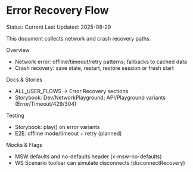 # Error Recovery Flow

Status: Current
Last Updated: 2025-08-29

This document collects network and crash recovery paths.

Overview

- Network error: offline/timeout/retry patterns; fallbacks to cached data
- Crash recovery: save state, restart, restore session or fresh start

Docs & Stories

- ALL_USER_FLOWS → Error Recovery sections
- Storybook: Dev/NetworkPlayground; API/Playground variants (Error/Timeout/429/304)

Testing

- Storybook: play() on error variants
- E2E: offline mode/timeout + retry (planned)

Mocks & Flags

- MSW defaults and no-defaults header (x-msw-no-defaults)
- WS Scenario toolbar can simulate disconnects (disconnectRecovery)
